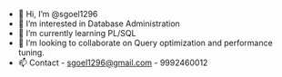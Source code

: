 - 👋 Hi, I’m @sgoel1296
- 👀 I’m interested in Database Administration
- 🌱 I’m currently learning PL/SQL
- 💞️ I’m looking to collaborate on Query optimization and performance tuning.
- 📫 Contact - sgoel1296@gmail.com - 9992460012

<!---
sgoel1296/sgoel1296 is a ✨ special ✨ repository because its `README.md` (this file) appears on your GitHub profile.
You can click the Preview link to take a look at your changes.
--->
